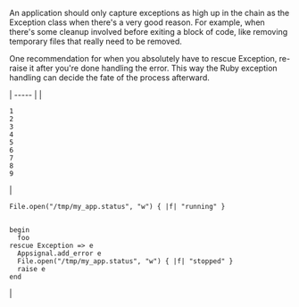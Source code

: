 An application should only capture exceptions as high up in the chain as the Exception class when there's a very good reason. For example, when there's some cleanup involved before exiting a block of code, like removing temporary files that really need to be removed.

One recommendation for when you absolutely have to rescue Exception, re-raise it after you're done handling the error. This way the Ruby exception handling can decide the fate of the process afterward.

| ----- |
| 
    
    
    1
    2
    3
    4
    5
    6
    7
    8
    9

 | 
    
    
    File.open("/tmp/my_app.status", "w") { |f| "running" }

    
    begin
      foo
    rescue Exception => e
      Appsignal.add_error e
      File.open("/tmp/my_app.status", "w") { |f| "stopped" }
      raise e
    end
    

 | 
